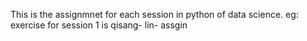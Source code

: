 This is the assignmnet for each session in python of data science.
eg: exercise for session 1 is qisang- lin- assgin
